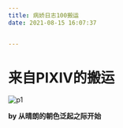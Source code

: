 ```yaml
---
title: 病娇日志100搬运
date: 2021-08-15 16:07:37


---
```


# 来自PIXIV的搬运

![p1](/images/yandere.jpg)

**by 从晴朗的朝色泛起之际开始**
